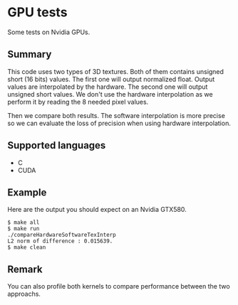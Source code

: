 # GPU tests

Some tests on Nvidia GPUs.

## Summary
This code uses two types of 3D textures. Both of them contains unsigned short (16 bits) values.
The first one will output normalized float. Output values are interpolated by the hardware.
The second one will output unsigned short values. We don't use the hardware interpolation as we 
perform it by reading the 8 needed pixel values.

Then we compare both results. The software interpolation is more precise so we can evaluate
the loss of precision when using hardware interpolation.

## Supported languages
  * C
  * CUDA

## Example

Here are the output you should expect on an Nvidia GTX580.
```
$ make all
$ make run
./compareHardwareSoftwareTexInterp
L2 norm of difference : 0.015639.
$ make clean
```
## Remark

You can also profile both kernels to compare performance between the two approachs.


